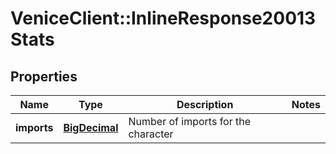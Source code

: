 # VeniceClient::InlineResponse20013Stats

## Properties
Name | Type | Description | Notes
------------ | ------------- | ------------- | -------------
**imports** | [**BigDecimal**](BigDecimal.md) | Number of imports for the character | 

